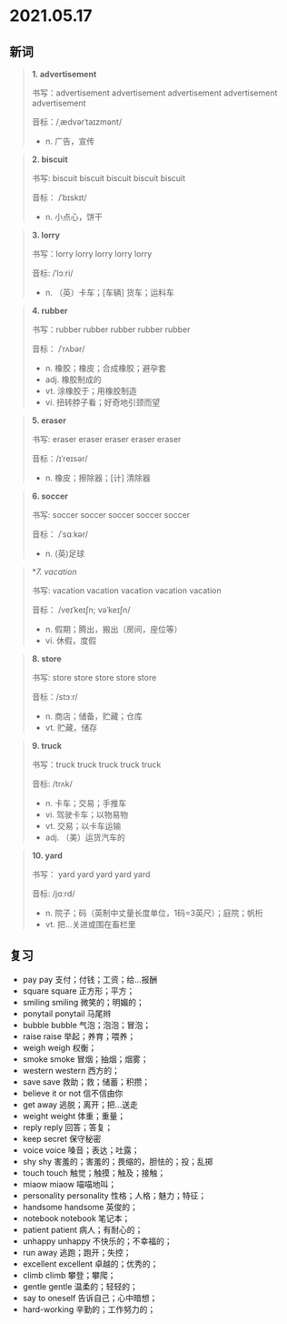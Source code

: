 # 2021.05.17

## 新词

> **1. advertisement**
>
> 书写：advertisement advertisement advertisement advertisement advertisement
>
> 音标：/ˌædvərˈtaɪzmənt/
>
> - n. 广告，宣传





> **2. biscuit**
>
> 书写: biscuit biscuit biscuit biscuit biscuit
>
> 音标： /ˈbɪskɪt/
>
> - n. 小点心，饼干






> **3. lorry**
>
> 书写：lorry lorry lorry lorry lorry
>
> 音标:  /ˈlɔːri/
>
> - n. （英）卡车；[车辆] 货车；运料车




> **4. rubber**
>
> 书写：rubber rubber rubber rubber rubber
>
> 音标：  /ˈrʌbər/
>
> - n. 橡胶；橡皮；合成橡胶；避孕套
> - adj. 橡胶制成的
> - vt. 涂橡胶于；用橡胶制造
> - vi. 扭转脖子看；好奇地引颈而望






> **5. eraser**
>
> 书写: eraser eraser eraser eraser eraser
>
> 音标：/ɪˈreɪsər/
>
> - n. 橡皮；擦除器；[计] 清除器




> **6. soccer**
>
> 书写: soccer soccer soccer soccer soccer
>
> 音标： /ˈsɑːkər/
>
> - n. (英)足球



> **7. vacation*
>
> 书写: vacation vacation vacation vacation vacation
>
> 音标： /veɪˈkeɪʃn; vəˈkeɪʃn/
>
> - n. 假期；腾出，搬出（房间，座位等）
> - vi. 休假，度假





> **8. store**
>
> 书写: store store store store store
>
> 音标：/stɔːr/
>
> - n. 商店；储备，贮藏；仓库
> - vt. 贮藏，储存




> **9. truck**
>
> 书写：truck truck truck truck truck
>
> 音标: /trʌk/
>
> - n. 卡车；交易；手推车
> - vi. 驾驶卡车；以物易物
> - vt. 交易；以卡车运输
> - adj. （美）运货汽车的





> **10. yard**
>
> 书写： yard yard yard yard yard
>
> 音标:   /jɑːrd/
>
> - n. 院子；码（英制中丈量长度单位，1码=3英尺）；庭院；帆桁
> - vt. 把…关进或围在畜栏里



## 复习

- pay pay 支付；付钱；工资；给...报酬
- square square 正方形；平方；
- smiling smiling 微笑的；明媚的；
- ponytail ponytail 马尾辫
- bubble bubble 气泡；泡泡；冒泡；
- raise raise 举起；养育；喂养；
- weigh weigh 权衡；
- smoke smoke 冒烟；抽烟；烟雾；
- western western 西方的；
- save save 救助；救；储蓄；积攒；
- believe it or not 信不信由你
- get away 逃脱；离开；把...送走
- weight weight 体重；重量；
- reply reply 回答；答复；
- keep secret 保守秘密
- voice voice 嗓音；表达；吐露；
- shy shy 害羞的；害羞的；畏缩的，胆怯的；投；乱掷
- touch touch 触觉；触摸；触及；接触；
- miaow miaow 喵喵地叫；
- personality personality 性格；人格；魅力；特征；
- handsome handsome 英俊的；
- notebook notebook 笔记本；
- patient patient 病人；有耐心的；
- unhappy unhappy 不快乐的；不幸福的；
- run away 逃跑；跑开；失控；
- excellent excellent 卓越的；优秀的；
- climb climb 攀登；攀爬；
- gentle gentle 温柔的；轻轻的；
- say to oneself 告诉自己；心中暗想；
- hard-working 辛勤的；工作努力的；
